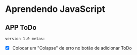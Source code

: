 <h1>Aprendendo JavaScript</h1> 

<h2>APP ToDo</h2>

`version 1.0 metas:`
- [x] Colocar um "Colapse" de erro no botão de adicionar ToDo
